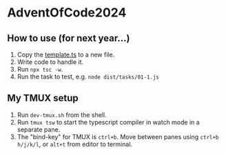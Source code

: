 # AdventOfCode2024

## How to use (for next year...)

1. Copy the [template.ts](src/template.ts) to a new file.
2. Write code to handle it.
3. Run `npx tsc -w`.
4. Run the task to test, e.g. `node dist/tasks/01-1.js`

## My TMUX setup

1. Run `dev-tmux.sh` from the shell.
2. Run `tmux tsw` to start the typescript compiler in watch mode in a separate pane.
3. The "bind-key" for TMUX is `ctrl+b`. Move between panes using `ctrl+b h/j/k/l`, or `alt+t` from editor to terminal.


